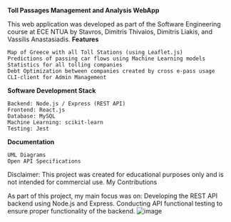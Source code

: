 **Toll Passages Management and Analysis WebApp**

This web application was developed as part of the Software Engineering course at ECE NTUA by Stavros, Dimitris Thivaios, Dimitris Liakis, and Vassilis Anastasiadis.
**Features**

    Map of Greece with all Toll Stations (using Leaflet.js)
    Predictions of passing car flows using Machine Learning models
    Statistics for all tolling companies
    Debt Optimization between companies created by cross e-pass usage
    CLI-client for Admin Management

**Software Development Stack**

    Backend: Node.js / Express (REST API)
    Frontend: React.js
    Database: MySQL
    Machine Learning: scikit-learn
    Testing: Jest

**Documentation**

    UML Diagrams
    Open API Specifications

Disclaimer: This project was created for educational purposes only and is not intended for commercial use.
My Contributions

As part of this project, my main focus was on:
    Developing the REST API backend using Node.js and Express.
    Conducting API functional testing to ensure proper functionality of the backend.
    ![image](https://github.com/user-attachments/assets/c5e794c9-9a4a-4c72-90e3-2c867d41a4e3)

